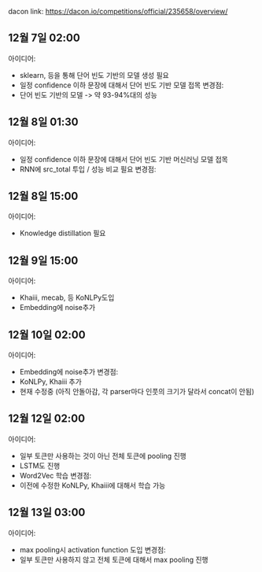 dacon link: https://dacon.io/competitions/official/235658/overview/

## 12월 7일 02:00
아이디어:
- sklearn, 등을 통해 단어 빈도 기반의 모델 생성 필요
- 일정 confidence 이하 문장에 대해서 단어 빈도 기반 모델 접목
변경점:
- 단어 빈도 기반의 모델 -> 약 93-94%대의 성능

## 12월 8일 01:30
아이디어:
- 일정 confidence 이하 문장에 대해서 단어 빈도 기반 머신러닝 모델 접목
- RNN에 src_total 투입 / 성능 비교 필요
변경점:

## 12월 8일 15:00
아이디어:
- Knowledge distillation 필요

## 12월 9일 15:00
아이디어:
- Khaiii, mecab, 등 KoNLPy도입
- Embedding에 noise추가

## 12월 10일 02:00
아이디어:
- Embedding에 noise추가
변경점:
- KoNLPy, Khaiii 추가
- 현재 수정중 (아직 안돌아감, 각 parser마다 인풋의 크기가 달라서 concat이 안됨)

## 12월 12일 02:00
아이디어:
- 일부 토큰만 사용하는 것이 아닌 전체 토큰에 pooling 진행
- LSTM도 진행
- Word2Vec 학습
변경점:
- 이전에 수정한 KoNLPy, Khaiii에 대해서 학습 가능

## 12월 13일 03:00
아이디어:
- max pooling시 activation function 도입
변경점:
- 일부 토큰만 사용하지 않고 전체 토큰에 대해서 max pooling 진행